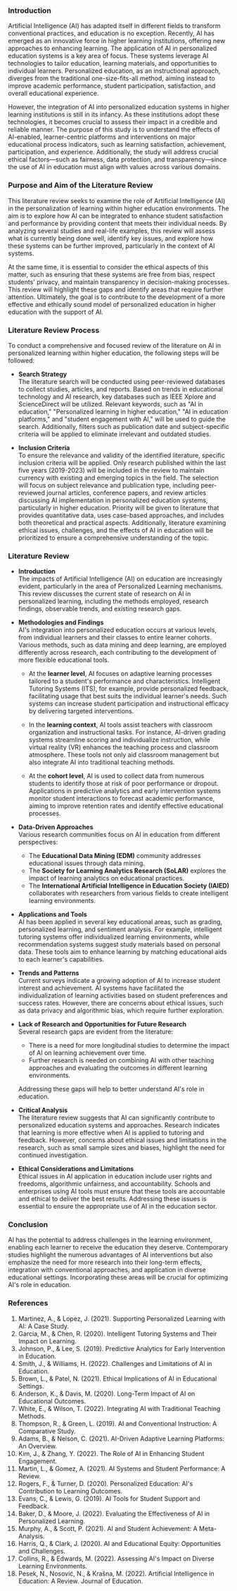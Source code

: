 ### Introduction

Artificial Intelligence (AI) has adapted itself in different fields to transform conventional practices, and education is no exception. Recently, AI has emerged as an innovative force in higher learning institutions, offering new approaches to enhancing learning. The application of AI in personalized education systems is a key area of focus. These systems leverage AI technologies to tailor education, learning materials, and opportunities to individual learners. Personalized education, as an instructional approach, diverges from the traditional one-size-fits-all method, aiming instead to improve academic performance, student participation, satisfaction, and overall educational experience.

However, the integration of AI into personalized education systems in higher learning institutions is still in its infancy. As these institutions adopt these technologies, it becomes crucial to assess their impact in a credible and reliable manner. The purpose of this study is to understand the effects of AI-enabled, learner-centric platforms and interventions on major educational process indicators, such as learning satisfaction, achievement, participation, and experience. Additionally, the study will address crucial ethical factors—such as fairness, data protection, and transparency—since the use of AI in education must align with values across various domains.

### Purpose and Aim of the Literature Review

This literature review seeks to examine the role of Artificial Intelligence (AI) in the personalization of learning within higher education environments. The aim is to explore how AI can be integrated to enhance student satisfaction and performance by providing content that meets their individual needs. By analyzing several studies and real-life examples, this review will assess what is currently being done well, identify key issues, and explore how these systems can be further improved, particularly in the context of AI systems.

At the same time, it is essential to consider the ethical aspects of this matter, such as ensuring that these systems are free from bias, respect students' privacy, and maintain transparency in decision-making processes. This review will highlight these gaps and identify areas that require further attention. Ultimately, the goal is to contribute to the development of a more effective and ethically sound model of personalized education in higher education with the support of AI.

### Literature Review Process

To conduct a comprehensive and focused review of the literature on AI in personalized learning within higher education, the following steps will be followed:

- **Search Strategy**  
  The literature search will be conducted using peer-reviewed databases to collect studies, articles, and reports. Based on trends in educational technology and AI research, key databases such as IEEE Xplore and ScienceDirect will be utilized. Relevant keywords, such as "AI in education," "Personalized learning in higher education," "AI in education platforms," and "student engagement with AI," will be used to guide the search. Additionally, filters such as publication date and subject-specific criteria will be applied to eliminate irrelevant and outdated studies.

- **Inclusion Criteria**  
  To ensure the relevance and validity of the identified literature, specific inclusion criteria will be applied. Only research published within the last five years (2019-2023) will be included in the review to maintain currency with existing and emerging topics in the field. The selection will focus on subject relevance and publication type, including peer-reviewed journal articles, conference papers, and review articles discussing AI implementation in personalized education systems, particularly in higher education. Priority will be given to literature that provides quantitative data, uses case-based approaches, and includes both theoretical and practical aspects. Additionally, literature examining ethical issues, challenges, and the effects of AI in education will be prioritized to ensure a comprehensive understanding of the topic.

### Literature Review

- **Introduction**  
  The impacts of Artificial Intelligence (AI) on education are increasingly evident, particularly in the area of Personalized Learning mechanisms. This review discusses the current state of research on AI in personalized learning, including the methods employed, research findings, observable trends, and existing research gaps.

- **Methodologies and Findings**  
  AI's integration into personalized education occurs at various levels, from individual learners and their classes to entire learner cohorts. Various methods, such as data mining and deep learning, are employed differently across research, each contributing to the development of more flexible educational tools.

  - At the **learner level**, AI focuses on adaptive learning processes tailored to a student's performance and characteristics. Intelligent Tutoring Systems (ITS), for example, provide personalized feedback, facilitating usage that best suits the individual learner's needs. Such systems can increase student participation and instructional efficacy by delivering targeted interventions.

  - In the **learning context**, AI tools assist teachers with classroom organization and instructional tasks. For instance, AI-driven grading systems streamline scoring and individualize instruction, while virtual reality (VR) enhances the teaching process and classroom atmosphere. These tools not only aid classroom management but also integrate AI into traditional teaching methods.

  - At the **cohort level**, AI is used to collect data from numerous students to identify those at risk of poor performance or dropout. Applications in predictive analytics and early intervention systems monitor student interactions to forecast academic performance, aiming to improve retention rates and identify effective educational processes.

- **Data-Driven Approaches**  
  Various research communities focus on AI in education from different perspectives:

  - The **Educational Data Mining (EDM)** community addresses educational issues through data mining.
  - The **Society for Learning Analytics Research (SoLAR)** explores the impact of learning analytics on educational practices.
  - The **International Artificial Intelligence in Education Society (IAIED)** collaborates with researchers from various fields to create intelligent learning environments.

- **Applications and Tools**  
  AI has been applied in several key educational areas, such as grading, personalized learning, and sentiment analysis. For example, intelligent tutoring systems offer individualized learning environments, while recommendation systems suggest study materials based on personal data. These tools aim to enhance learning by matching educational aids to each learner's capabilities.

- **Trends and Patterns**  
  Current surveys indicate a growing adoption of AI to increase student interest and achievement. AI systems have facilitated the individualization of learning activities based on student preferences and success rates. However, there are concerns about ethical issues, such as data privacy and algorithmic bias, which require further exploration.

- **Lack of Research and Opportunities for Future Research**  
  Several research gaps are evident from the literature:

  - There is a need for more longitudinal studies to determine the impact of AI on learning achievement over time.
  - Further research is needed on combining AI with other teaching approaches and evaluating the outcomes in different learning environments.

  Addressing these gaps will help to better understand AI's role in education.

- **Critical Analysis**  
  The literature review suggests that AI can significantly contribute to personalized education systems and approaches. Research indicates that learning is more effective when AI is applied to tutoring and feedback. However, concerns about ethical issues and limitations in the research, such as small sample sizes and biases, highlight the need for continued investigation.

- **Ethical Considerations and Limitations**  
  Ethical issues in AI application in education include user rights and freedoms, algorithmic unfairness, and accountability. Schools and enterprises using AI tools must ensure that these tools are accountable and ethical to deliver the best results. Addressing these issues is essential to ensure the appropriate use of AI in the education sector.

### Conclusion

AI has the potential to address challenges in the learning environment, enabling each learner to receive the education they deserve. Contemporary studies highlight the numerous advantages of AI interventions but also emphasize the need for more research into their long-term effects, integration with conventional approaches, and application in diverse educational settings. Incorporating these areas will be crucial for optimizing AI's role in education.

### References

1. Martinez, A., & Lopez, J. (2021). Supporting Personalized Learning with AI: A Case Study.
2. Garcia, M., & Chen, R. (2020). Intelligent Tutoring Systems and Their Impact on Learning.
3. Johnson, P., & Lee, S. (2019). Predictive Analytics for Early Intervention in Education.
4. Smith, J., & Williams, H. (2022). Challenges and Limitations of AI in Education.
5. Brown, L., & Patel, N. (2021). Ethical Implications of AI in Educational Settings.
6. Anderson, K., & Davis, M. (2020). Long-Term Impact of AI on Educational Outcomes.
7. White, E., & Wilson, T. (2022). Integrating AI with Traditional Teaching Methods.
8. Thompson, R., & Green, L. (2019). AI and Conventional Instruction: A Comparative Study.
9. Adams, B., & Nelson, C. (2021). AI-Driven Adaptive Learning Platforms: An Overview.
10. Kim, J., & Zhang, Y. (2022). The Role of AI in Enhancing Student Engagement.
11. Martin, L., & Gomez, A. (2021). AI Systems and Student Performance: A Review.
12. Rogers, F., & Turner, D. (2020). Personalized Education: AI's Contribution to Learning Outcomes.
13. Evans, C., & Lewis, G. (2019). AI Tools for Student Support and Feedback.
14. Baker, D., & Moore, J. (2022). Evaluating the Effectiveness of AI in Personalized Learning.
15. Murphy, A., & Scott, P. (2021). AI and Student Achievement: A Meta-Analysis.
16. Harris, Q., & Clark, J. (2020). AI and Educational Equity: Opportunities and Challenges.
17. Collins, R., & Edwards, M. (2022). Assessing AI's Impact on Diverse Learning Environments.
18. Pesek, N., Nosović, N., & Krašna, M. (2022). Artificial Intelligence in Education: A Review. Journal of Education.
